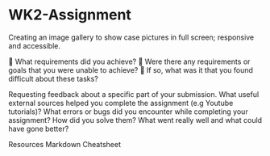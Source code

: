 # WK2-Assignment

Creating an image gallery to show case pictures in full screen; responsive and accessible.

🎯 What requirements did you achieve?
🎯 Were there any requirements or goals that you were unable to achieve?
🎯 If so, what was it that you found difficult about these tasks?

Requesting feedback about a specific part of your submission.
What useful external sources helped you complete the assignment (e.g Youtube tutorials)?
What errors or bugs did you encounter while completing your assignment? How did you solve them?
What went really well and what could have gone better?

Resources
Markdown Cheatsheet
